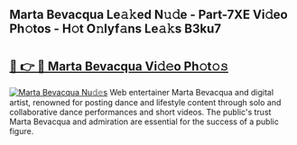 ## Marta Bevacqua Le𝚊𝚔ed N𝚞𝚍e - Part-7XE Vi𝚍eo Ph𝚘tos - H𝚘t O𝚗lyf𝚊ns Le𝚊𝚔s B3ku7

# <h2><a href="http://hf77hxd.feru.top/?c=Marta+Bevacqua">🔗 👉 🔴 Marta Bevacqua Vi𝚍𝚎o Ph𝚘t𝚘𝚜</a></h2>

[![Marta Bevacqua Nu𝚍𝚎s](https://i.imgur.com/0TWrTi3.gif)](http://hf77hxd.feru.top/?c=Marta+Bevacqua)
Web entertainer Marta Bevacqua and digital artist, renowned for posting dance and lifestyle content through solo and collaborative dance performances and short videos. The public's trust Marta Bevacqua and admiration are essential for the success of a public figure. 
